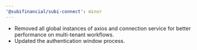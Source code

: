 ```yaml
---
'@subifinancial/subi-connect': minor
---
```


- Removed all global instances of axios and connection service for better performance on multi-tenant workflows.
- Updated the authentication window process.



